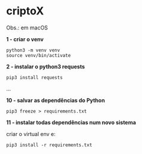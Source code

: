 # criptoX

Obs.: em macOS

__1 - criar o venv__

```
python3 -m venv venv
source venv/bin/activate
```

__2 - instalar o python3 requests__

`pip3 install requests`


...


__10 - salvar as dependências do Python__

`pip3 freeze > requirements.txt`

__11 - instalar todas dependências num novo sistema__

criar o virtual env e:

`pip3 install -r requirements.txt`




